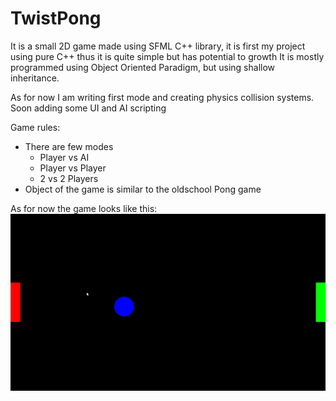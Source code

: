 # TwistPong
It is a small 2D game made using SFML C++ library, it is first my project using pure C++ thus it is quite simple but has potential to growth
It is mostly programmed using Object Oriented Paradigm, but using shallow inheritance.

As for now I am writing first mode and creating physics collision systems. Soon adding some UI and AI scripting

Game rules:
* There are few modes
  + Player vs AI
  + Player vs Player
  + 2 vs 2 Players
* Object of the game is similar to the oldschool Pong game

As for now the game looks like this:
![alt text](https://github.com/JDuchniewicz/TwistPong/blob/master/media2/2017-10-09%2015_15_04-Twist%20Pong.png "Temporary")

